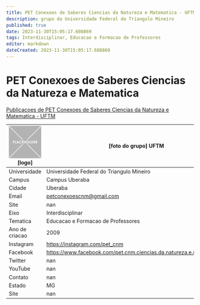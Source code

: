 ```yaml
---
title: PET Conexoes de Saberes Ciencias da Natureza e Matematica - UFTM
description: grupo da Universidade Federal do Triangulo Mineiro
published: true
date: 2023-11-30T15:05:17.608869
tags: Interdisciplinar, Educacao e Formacao de Professores
editor: markdown
dateCreated: 2023-11-30T15:05:17.608869
---
```


# PET Conexoes de Saberes Ciencias da Natureza e Matematica

[Publicacoes de PET Conexoes de Saberes Ciencias da Natureza e Matematica - UFTM](/atividade/268PETConexoesdeSaberesCienciasdaNaturezaeMatematicaUFTM/feed)

| ![placeholder.png](/placeholder.png) [logo] | [foto do grupo] UFTM         |
| ------------------------------------------- | ------------------------------------------------- |
| Universidade                                | Universidade Federal do Triangulo Mineiro      |
| Campus                                      | Campus Uberaba            |
| Cidade                                      | Uberaba             |
| Email                                       | petconexoescnm@gmail.com             |
| Site                                        | nan              |
| Eixo                                        | Interdisciplinar              |
| Tematica                                    | Educacao e Formacao de Professores          |
| Ano de criacao                              | 2009        |
| Instagram                                   | https://instagram.com/pet_cnm         |
| Facebook                                    | https://www.facebook.com/pet.cnm.ciencias.da.natureza.e.matematica.4          |
| Twitter                                     | nan           |
| YouTube                                     | nan           |
| Contato                                     | nan         |
| Estado                                      |  MG            |
| Site                                        | nan |
